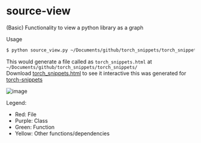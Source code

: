 # source-view
(Basic) Functionality to view a python library as a graph 

Usage

```bash
$ python source_view.py ~/Documents/github/torch_snippets/torch_snippets/`
```
This would generate a file called as `torch_snippets.html` at `~/Documents/github/torch_snippets/torch_snippets/`  
Download [torch_snippets.html](torch_snippets.html) to see it interactive this was generated for [torch-snippets](https://github.com/sizhky/torch-snippets)

![image](https://user-images.githubusercontent.com/3656100/143021113-ab6c40e6-7d48-4045-9a72-3f3612ab37a4.png)

Legend:
  * Red: File
  * Purple: Class
  * Green: Function
  * Yellow: Other functions/dependencies
